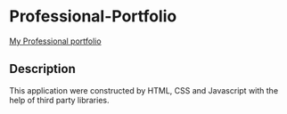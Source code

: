 # Professional-Portfolio

[My Professional portfolio](https://alma-dev914.github.io/Professional-Portfolio/)

## Description

This application were constructed by HTML, CSS and Javascript with the help of third party libraries. 